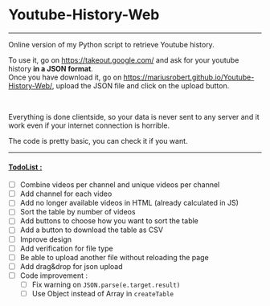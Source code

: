 # Youtube-History-Web
<hr>

Online version of my Python script to retrieve Youtube history.

To use it, go on https://takeout.google.com/ and ask for your youtube history **in a JSON format**.  
Once you have download it, go on https://mariusrobert.github.io/Youtube-History-Web/, upload the JSON file and click on the upload button.

<br>

Everything is done clientside, so your data is never sent to any server and 
it work even if your internet connection is horrible.

The code is pretty basic, you can check it if you want.

<hr>

#### <u> TodoList :</u>
- [ ] Combine videos per channel and unique videos per channel
- [ ] Add channel for each video
- [ ] Add no longer available videos in HTML (already calculated in JS)
- [ ] Sort the table by number of videos
- [ ] Add buttons to choose how you want to sort the table
- [ ] Add a button to download the table as CSV
- [ ] Improve design
- [ ] Add verification for file type
- [ ] Be able to upload another file without reloading the page
- [ ] Add drag&drop for json upload
- [ ] Code improvement :
  - [ ] Fix warning on `JSON.parse(e.target.result)`
  - [ ] Use Object instead of Array in `createTable`